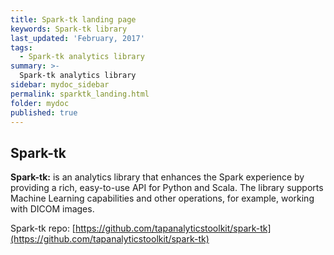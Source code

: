 ```yaml
---
title: Spark-tk landing page
keywords: Spark-tk library
last_updated: 'February, 2017'
tags:
  - Spark-tk analytics library
summary: >-
  Spark-tk analytics library
sidebar: mydoc_sidebar
permalink: sparktk_landing.html
folder: mydoc
published: true
---
```


## Spark-tk  

**Spark-tk:** is an analytics library that enhances the Spark experience by providing a rich, easy-to-use API for Python and Scala. The library supports Machine Learning capabilities and other operations, for example, working with DICOM images.  

Spark-tk repo: [https://github.com/tapanalyticstoolkit/spark-tk](https://github.com/tapanalyticstoolkit/spark-tk)
